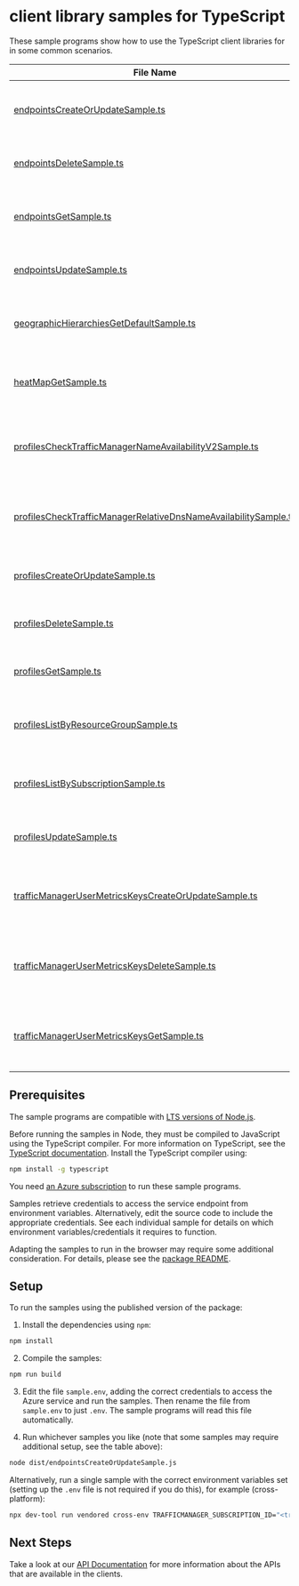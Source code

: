 # client library samples for TypeScript

These sample programs show how to use the TypeScript client libraries for in some common scenarios.

| **File Name**                                                                                                                   | **Description**                                                                                                                                                                                                                          |
| ------------------------------------------------------------------------------------------------------------------------------- | ---------------------------------------------------------------------------------------------------------------------------------------------------------------------------------------------------------------------------------------- |
| [endpointsCreateOrUpdateSample.ts][endpointscreateorupdatesample]                                                               | Create or update a Traffic Manager endpoint. x-ms-original-file: specification/trafficmanager/resource-manager/Microsoft.Network/stable/2022-04-01/examples/Endpoint-PUT-External-WithAlwaysServe.json                                   |
| [endpointsDeleteSample.ts][endpointsdeletesample]                                                                               | Deletes a Traffic Manager endpoint. x-ms-original-file: specification/trafficmanager/resource-manager/Microsoft.Network/stable/2022-04-01/examples/Endpoint-DELETE-External.json                                                         |
| [endpointsGetSample.ts][endpointsgetsample]                                                                                     | Gets a Traffic Manager endpoint. x-ms-original-file: specification/trafficmanager/resource-manager/Microsoft.Network/stable/2022-04-01/examples/Endpoint-GET-External-WithGeoMapping.json                                                |
| [endpointsUpdateSample.ts][endpointsupdatesample]                                                                               | Update a Traffic Manager endpoint. x-ms-original-file: specification/trafficmanager/resource-manager/Microsoft.Network/stable/2022-04-01/examples/Endpoint-PATCH-External-Target.json                                                    |
| [geographicHierarchiesGetDefaultSample.ts][geographichierarchiesgetdefaultsample]                                               | Gets the default Geographic Hierarchy used by the Geographic traffic routing method. x-ms-original-file: specification/trafficmanager/resource-manager/Microsoft.Network/stable/2022-04-01/examples/GeographicHierarchy-GET-default.json |
| [heatMapGetSample.ts][heatmapgetsample]                                                                                         | Gets latest heatmap for Traffic Manager profile. x-ms-original-file: specification/trafficmanager/resource-manager/Microsoft.Network/stable/2022-04-01/examples/HeatMap-GET.json                                                         |
| [profilesCheckTrafficManagerNameAvailabilityV2Sample.ts][profileschecktrafficmanagernameavailabilityv2sample]                   | Checks the availability of a Traffic Manager Relative DNS name. x-ms-original-file: specification/trafficmanager/resource-manager/Microsoft.Network/stable/2022-04-01/examples/NameAvailabilityV2Test_NameAvailable-POST-example-21.json |
| [profilesCheckTrafficManagerRelativeDnsNameAvailabilitySample.ts][profileschecktrafficmanagerrelativednsnameavailabilitysample] | Checks the availability of a Traffic Manager Relative DNS name. x-ms-original-file: specification/trafficmanager/resource-manager/Microsoft.Network/stable/2022-04-01/examples/NameAvailabilityTest_NameAvailable-POST-example-21.json   |
| [profilesCreateOrUpdateSample.ts][profilescreateorupdatesample]                                                                 | Create or update a Traffic Manager profile. x-ms-original-file: specification/trafficmanager/resource-manager/Microsoft.Network/stable/2022-04-01/examples/Profile-PUT-MultiValue.json                                                   |
| [profilesDeleteSample.ts][profilesdeletesample]                                                                                 | Deletes a Traffic Manager profile. x-ms-original-file: specification/trafficmanager/resource-manager/Microsoft.Network/stable/2022-04-01/examples/Profile-DELETE.json                                                                    |
| [profilesGetSample.ts][profilesgetsample]                                                                                       | Gets a Traffic Manager profile. x-ms-original-file: specification/trafficmanager/resource-manager/Microsoft.Network/stable/2022-04-01/examples/Profile-GET-WithEndpoints.json                                                            |
| [profilesListByResourceGroupSample.ts][profileslistbyresourcegroupsample]                                                       | Lists all Traffic Manager profiles within a resource group. x-ms-original-file: specification/trafficmanager/resource-manager/Microsoft.Network/stable/2022-04-01/examples/Profile-GET-ByResourceGroup.json                              |
| [profilesListBySubscriptionSample.ts][profileslistbysubscriptionsample]                                                         | Lists all Traffic Manager profiles within a subscription. x-ms-original-file: specification/trafficmanager/resource-manager/Microsoft.Network/stable/2022-04-01/examples/Profile-GET-BySubscription.json                                 |
| [profilesUpdateSample.ts][profilesupdatesample]                                                                                 | Update a Traffic Manager profile. x-ms-original-file: specification/trafficmanager/resource-manager/Microsoft.Network/stable/2022-04-01/examples/Profile-PATCH-MonitorConfig.json                                                        |
| [trafficManagerUserMetricsKeysCreateOrUpdateSample.ts][trafficmanagerusermetricskeyscreateorupdatesample]                       | Create or update a subscription-level key used for Real User Metrics collection. x-ms-original-file: specification/trafficmanager/resource-manager/Microsoft.Network/stable/2022-04-01/examples/TrafficManagerUserMetricsKeys-PUT.json   |
| [trafficManagerUserMetricsKeysDeleteSample.ts][trafficmanagerusermetricskeysdeletesample]                                       | Delete a subscription-level key used for Real User Metrics collection. x-ms-original-file: specification/trafficmanager/resource-manager/Microsoft.Network/stable/2022-04-01/examples/TrafficManagerUserMetricsKeys-DELETE.json          |
| [trafficManagerUserMetricsKeysGetSample.ts][trafficmanagerusermetricskeysgetsample]                                             | Get the subscription-level key used for Real User Metrics collection. x-ms-original-file: specification/trafficmanager/resource-manager/Microsoft.Network/stable/2022-04-01/examples/TrafficManagerUserMetricsKeys-GET.json              |

## Prerequisites

The sample programs are compatible with [LTS versions of Node.js](https://github.com/nodejs/release#release-schedule).

Before running the samples in Node, they must be compiled to JavaScript using the TypeScript compiler. For more information on TypeScript, see the [TypeScript documentation][typescript]. Install the TypeScript compiler using:

```bash
npm install -g typescript
```

You need [an Azure subscription][freesub] to run these sample programs.

Samples retrieve credentials to access the service endpoint from environment variables. Alternatively, edit the source code to include the appropriate credentials. See each individual sample for details on which environment variables/credentials it requires to function.

Adapting the samples to run in the browser may require some additional consideration. For details, please see the [package README][package].

## Setup

To run the samples using the published version of the package:

1. Install the dependencies using `npm`:

```bash
npm install
```

2. Compile the samples:

```bash
npm run build
```

3. Edit the file `sample.env`, adding the correct credentials to access the Azure service and run the samples. Then rename the file from `sample.env` to just `.env`. The sample programs will read this file automatically.

4. Run whichever samples you like (note that some samples may require additional setup, see the table above):

```bash
node dist/endpointsCreateOrUpdateSample.js
```

Alternatively, run a single sample with the correct environment variables set (setting up the `.env` file is not required if you do this), for example (cross-platform):

```bash
npx dev-tool run vendored cross-env TRAFFICMANAGER_SUBSCRIPTION_ID="<trafficmanager subscription id>" TRAFFICMANAGER_RESOURCE_GROUP="<trafficmanager resource group>" node dist/endpointsCreateOrUpdateSample.js
```

## Next Steps

Take a look at our [API Documentation][apiref] for more information about the APIs that are available in the clients.

[endpointscreateorupdatesample]: https://github.com/Azure/azure-sdk-for-js/blob/main/sdk/trafficmanager/arm-trafficmanager/samples/v6/typescript/src/endpointsCreateOrUpdateSample.ts
[endpointsdeletesample]: https://github.com/Azure/azure-sdk-for-js/blob/main/sdk/trafficmanager/arm-trafficmanager/samples/v6/typescript/src/endpointsDeleteSample.ts
[endpointsgetsample]: https://github.com/Azure/azure-sdk-for-js/blob/main/sdk/trafficmanager/arm-trafficmanager/samples/v6/typescript/src/endpointsGetSample.ts
[endpointsupdatesample]: https://github.com/Azure/azure-sdk-for-js/blob/main/sdk/trafficmanager/arm-trafficmanager/samples/v6/typescript/src/endpointsUpdateSample.ts
[geographichierarchiesgetdefaultsample]: https://github.com/Azure/azure-sdk-for-js/blob/main/sdk/trafficmanager/arm-trafficmanager/samples/v6/typescript/src/geographicHierarchiesGetDefaultSample.ts
[heatmapgetsample]: https://github.com/Azure/azure-sdk-for-js/blob/main/sdk/trafficmanager/arm-trafficmanager/samples/v6/typescript/src/heatMapGetSample.ts
[profileschecktrafficmanagernameavailabilityv2sample]: https://github.com/Azure/azure-sdk-for-js/blob/main/sdk/trafficmanager/arm-trafficmanager/samples/v6/typescript/src/profilesCheckTrafficManagerNameAvailabilityV2Sample.ts
[profileschecktrafficmanagerrelativednsnameavailabilitysample]: https://github.com/Azure/azure-sdk-for-js/blob/main/sdk/trafficmanager/arm-trafficmanager/samples/v6/typescript/src/profilesCheckTrafficManagerRelativeDnsNameAvailabilitySample.ts
[profilescreateorupdatesample]: https://github.com/Azure/azure-sdk-for-js/blob/main/sdk/trafficmanager/arm-trafficmanager/samples/v6/typescript/src/profilesCreateOrUpdateSample.ts
[profilesdeletesample]: https://github.com/Azure/azure-sdk-for-js/blob/main/sdk/trafficmanager/arm-trafficmanager/samples/v6/typescript/src/profilesDeleteSample.ts
[profilesgetsample]: https://github.com/Azure/azure-sdk-for-js/blob/main/sdk/trafficmanager/arm-trafficmanager/samples/v6/typescript/src/profilesGetSample.ts
[profileslistbyresourcegroupsample]: https://github.com/Azure/azure-sdk-for-js/blob/main/sdk/trafficmanager/arm-trafficmanager/samples/v6/typescript/src/profilesListByResourceGroupSample.ts
[profileslistbysubscriptionsample]: https://github.com/Azure/azure-sdk-for-js/blob/main/sdk/trafficmanager/arm-trafficmanager/samples/v6/typescript/src/profilesListBySubscriptionSample.ts
[profilesupdatesample]: https://github.com/Azure/azure-sdk-for-js/blob/main/sdk/trafficmanager/arm-trafficmanager/samples/v6/typescript/src/profilesUpdateSample.ts
[trafficmanagerusermetricskeyscreateorupdatesample]: https://github.com/Azure/azure-sdk-for-js/blob/main/sdk/trafficmanager/arm-trafficmanager/samples/v6/typescript/src/trafficManagerUserMetricsKeysCreateOrUpdateSample.ts
[trafficmanagerusermetricskeysdeletesample]: https://github.com/Azure/azure-sdk-for-js/blob/main/sdk/trafficmanager/arm-trafficmanager/samples/v6/typescript/src/trafficManagerUserMetricsKeysDeleteSample.ts
[trafficmanagerusermetricskeysgetsample]: https://github.com/Azure/azure-sdk-for-js/blob/main/sdk/trafficmanager/arm-trafficmanager/samples/v6/typescript/src/trafficManagerUserMetricsKeysGetSample.ts
[apiref]: https://docs.microsoft.com/javascript/api/@azure/arm-trafficmanager?view=azure-node-preview
[freesub]: https://azure.microsoft.com/free/
[package]: https://github.com/Azure/azure-sdk-for-js/tree/main/sdk/trafficmanager/arm-trafficmanager/README.md
[typescript]: https://www.typescriptlang.org/docs/home.html
